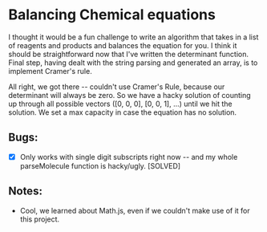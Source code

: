 # Balancing Chemical equations
I thought it would be a fun challenge to write an algorithm that takes in a list of reagents and products and balances the equation for you. I think it should be straightforward now that I've written the determinant function. Final step, having dealt with the string parsing and generated an array, is to implement Cramer's rule.

All right, we got there -- couldn't use Cramer's Rule, because our determinant will always be zero. So we have a hacky solution of counting up through all possible vectors ([0, 0, 0], [0, 0, 1], ...) until we hit the solution. We set a max capacity in case the equation has no solution.

## Bugs:
- [x] Only works with single digit subscripts right now -- and my whole parseMolecule function is hacky/ugly. [SOLVED]

## Notes:
- Cool, we learned about Math.js, even if we couldn't make use of it for this project.
